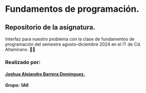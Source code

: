 # Fundamentos de programación.


## Repositorio de la asignatura.
Interfaz para nuestro problema con la clase de fundamentos de programación del semestre agosto-diciembre 2024 en el IT de Cd. Altamirano. 👩‍💻 


### Realizado por:
  #### [Joshua Alejandro Barrera Domínguez.]([https://github.com/bdjoshua](https://www.instagram.com/bd_joshua/profilecard/?igsh=MXBpdmpxNzIwYXF1Mg==)) 
  ##### Grupo: 1A6

